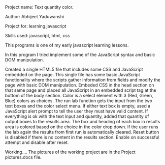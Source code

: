 Project name: Text quantity color.

Author: Abhijeet Yaduwanshi

Project for: learning javascript

Skills used: javascript, html, css

This programs is one of my early javascript learning lessons.

In this program I tried implement some of the JavaScript syntax	and basic DOM manipulation.

Created a single HTML5 file that includes some CSS and JavaScript embedded on the page.
This single file has some basic JavaScript functionality where the scripts gather information from fields and modify the page with basic DOM manipulation.
Embeded CSS in the head section on that same page and placed all JavaScript in an embedded script tag at the bottom of the body section.
Color is a select element with 3 (Red, Green, Blue) colors as choices.
The run lab function gets the input from the two text boxes and the color select menu.
If either text box is empty, used a JavaScript alert prompt to tell the user they must have valid content.
If everything is ok with the text input and quantity, added that quantity of output boxes to the results area.
The box and heading of each box in results area is colored based on the choice in the color drop down.
If the user runs the lab again the results from first run is automatically cleared.
Reset button is disabled if there is no content in the results section. Enable on successful attempt and disable after reset.

Working....
The pictures of the working project are in the Project pictures.docs file.